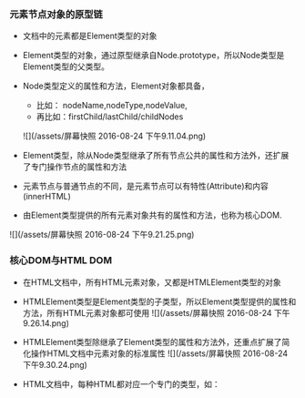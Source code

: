 ### 元素节点对象的原型链

- 文档中的元素都是Element类型的对象

- Element类型的对象，通过原型继承自Node.prototype，所以Node类型是Element类型的父类型。

- Node类型定义的属性和方法，Element对象都具备，

  - 比如：
nodeName,nodeType,nodeValue,
  - 再比如：firstChild/lastChild/childNodes

  ![](/assets/屏幕快照 2016-08-24 下午9.11.04.png)

- Element类型，除从Node类型继承了所有节点公共的属性和方法外，还扩展了专门操作节点的属性和方法

- 元素节点与普通节点的不同，是元素节点可以有特性(Attribute)和内容(innerHTML)

- 由Element类型提供的所有元素对象共有的属性和方法，也称为核心DOM.

 ![](/assets/屏幕快照 2016-08-24 下午9.21.25.png)

### 核心DOM与HTML DOM

- 在HTML文档中，所有HTML元素对象，又都是HTMLElement类型的对象

- HTMLElement类型是Element类型的子类型，所以Element类型提供的属性和方法，所有HTML元素对象都可使用
![](/assets/屏幕快照 2016-08-24 下午9.26.14.png)
  
- HTMLElement类型除继承了Element类型的属性和方法外，还重点扩展了简化操作HTML文档中元素对象的标准属性
![](/assets/屏幕快照 2016-08-24 下午9.30.24.png)

- HTML文档中，每种HTML都对应一个专门的类型，如：

    

